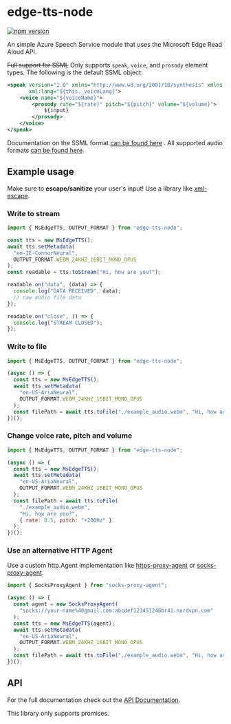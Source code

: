 # edge-tts-node

[![npm version](https://badge.fury.io/js/edge-tts-node.svg)](https://badge.fury.io/js/edge-tts-node)

An simple Azure Speech Service module that uses the Microsoft Edge Read Aloud API.

~~Full support for SSML~~ Only supports `speak`, `voice`, and `prosody` element types. The following is the default SSML object:

```xml
<speak version="1.0" xmlns="http://www.w3.org/2001/10/synthesis" xmlns:mstts="https://www.w3.org/2001/mstts"
       xml:lang="${this._voiceLang}">
    <voice name="${voiceName}">
        <prosody rate="${rate}" pitch="${pitch}" volume="${volume}">
            ${input}
        </prosody>
    </voice>
</speak>
```

Documentation on the SSML
format [can be found here](https://docs.microsoft.com/en-us/azure/cognitive-services/speech-service/speech-synthesis-markup)
. All supported audio formats [can be found here](./src/OUTPUT_FORMAT.ts).

## Example usage

Make sure to **escape/sanitize** your user's input!
Use a library like [xml-escape](https://www.npmjs.com/package/xml-escape).

### Write to stream

```js
import { MsEdgeTTS, OUTPUT_FORMAT } from "edge-tts-node";

const tts = new MsEdgeTTS();
await tts.setMetadata(
  "en-IE-ConnorNeural",
  OUTPUT_FORMAT.WEBM_24KHZ_16BIT_MONO_OPUS
);
const readable = tts.toStream("Hi, how are you?");

readable.on("data", (data) => {
  console.log("DATA RECEIVED", data);
  // raw audio file data
});

readable.on("close", () => {
  console.log("STREAM CLOSED");
});
```

### Write to file

```js
import { MsEdgeTTS, OUTPUT_FORMAT } from "edge-tts-node";

(async () => {
  const tts = new MsEdgeTTS();
  await tts.setMetadata(
    "en-US-AriaNeural",
    OUTPUT_FORMAT.WEBM_24KHZ_16BIT_MONO_OPUS
  );
  const filePath = await tts.toFile("./example_audio.webm", "Hi, how are you?");
})();
```

### Change voice rate, pitch and volume

```js
import { MsEdgeTTS, OUTPUT_FORMAT } from "edge-tts-node";

(async () => {
  const tts = new MsEdgeTTS();
  await tts.setMetadata(
    "en-US-AriaNeural",
    OUTPUT_FORMAT.WEBM_24KHZ_16BIT_MONO_OPUS
  );
  const filePath = await tts.toFile(
    "./example_audio.webm",
    "Hi, how are you?",
    { rate: 0.5, pitch: "+200Hz" }
  );
})();
```

### Use an alternative HTTP Agent

Use a custom http.Agent implementation like [https-proxy-agent](https://github.com/TooTallNate/proxy-agents) or [socks-proxy-agent](https://github.com/TooTallNate/proxy-agents/tree/main/packages/socks-proxy-agent).

```js
import { SocksProxyAgent } from "socks-proxy-agent";

(async () => {
  const agent = new SocksProxyAgent(
    "socks://your-name%40gmail.com:abcdef12345124@br41.nordvpn.com"
  );
  const tts = new MsEdgeTTS(agent);
  await tts.setMetadata(
    "en-US-AriaNeural",
    OUTPUT_FORMAT.WEBM_24KHZ_16BIT_MONO_OPUS
  );
  const filePath = await tts.toFile("./example_audio.webm", "Hi, how are you?");
})();
```

## API

For the full documentation check out the [API Documentation](https://migushthe2nd.github.io/MsEdgeTTS).

This library only supports promises.
